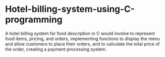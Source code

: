 # Hotel-billing-system-using-C-programming
 A hotel billing system for food description in C would involve to represent food items, pricing, and orders, implementing functions to display the menu and allow customers to place their orders, and to calculate the total price of the order, creating a payment processing system.

